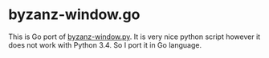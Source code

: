# byzanz-window.go

This is Go port of [byzanz-window.py](https://gist.github.com/noamraph/8348560).
It is very nice python script however it does not work with Python 3.4.
So I port it in Go language.
